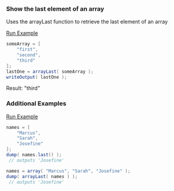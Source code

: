 ### Show the last element of an array

Uses the arrayLast function to retrieve the last element of an array

<a href="https://try.boxlang.io/?code=eJwrzs9NdSwqSqxUsFWIVuDiVErLLCouUdIBsopTk%2FPzUsDMkozMohQlrlhrrpzE4hL%2FvFSg6kSQLh8gV0OhGG6IpjVXeVFmSap%2FaUlBKVAGphwoDgDNgiFr" target="_blank">Run Example</a>

```java
someArray = [ 
	"first",
	"second",
	"third"
];
lastOne = arrayLast( someArray );
writeOutput( lastOne );

```

Result: "third"

### Additional Examples

<a href="https://try.boxlang.io/?code=eJzLS8xNLVawVYhW4OJU8k0sSi4tVtIBMoMTixIzwCyv%2FOLUtMy8VCWuWGuulNLcAg2FPJAmvZzE4hINTQVNay4FfX2F%2FNKSgtKSYgV1mHp1LgC7%2BBrj" target="_blank">Run Example</a>

```java
names = [ 
	"Marcus",
	"Sarah",
	"Josefine"
];
dump( names.last() );
 // outputs 'Josefine'

```



```java
names = array( "Marcus", "Sarah", "Josefine" );
dump( arrayLast( names ) );
 // outputs 'Josefine'

```


